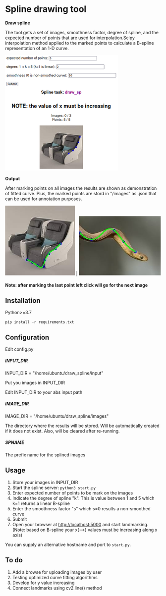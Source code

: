 # Spline drawing tool

__Draw spline__

The tool gets a set of images, smoothness factor, degree of spline, and the expected number of points that are used for interpolation.Scipy interpolation method applied to the marked points to calculate a B-spline representation of an 1-D curve.

![Demonstration of the tool in action](view.png)

__Output__

After marking points on all images the results are shown as demonstration of fitted curve. Plus, the marked points are stord in "/images" as .json that can be used for annotation purposes. 

![Demonstration of the tool in action](draw_sp_airchair.jpg) | ![Demonstration of the tool in action](draw_sp_snake2_k2_5.jpg)

#### Note: after marking the last point left click will go for the next image

## Installation

Python>=3.7

```
pip install -r requirements.txt
```

## Configuration

Edit config.py

##### INPUT_DIR


INPUT_DIR = "/home/ubuntu/draw_spline/input"

Put you images in INPUT_DIR

Edit INPUT_DIR to your abs input path 

##### IMAGE_DIR
IMAGE_DIR = "/home/ubuntu/draw_spline/images"

The directory where the results will be stored. Will be automatically created if it does not exist. Also, will be cleared after re-running.

##### SPNAME

The prefix name for the splined images

## Usage 
1. Store your images in INPUT_DIR
2. Start the spline server: `python3 start.py`
3. Enter expected number of points to be mark on the images
4. Indicate the degree of spline "k". This is value between 1 and 5 which k=1 returns a linear B-spline
5. Enter the smoothness factor "s" which s=0 results a non-smoothed curve
6. Submit
7. Open your browser at [http://localhost:5000](http://localhost:5000) and start landmarking. (Note: based on B-spline your x(-->) values must be increasing along x axis)

You can supply an alternative hostname and port to `start.py`.

## To do 

1. Add a browse for uploading images by user
2. Testing optimized curve fitting algorithms
3. Develop for y value increasing
4. Connect landmarks using cv2.line() method

